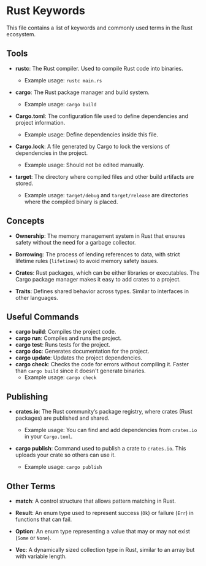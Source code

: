 # Rust Keywords

This file contains a list of keywords and commonly used terms in the Rust ecosystem.

## Tools

- **rustc**: The Rust compiler. Used to compile Rust code into binaries.
  - Example usage: `rustc main.rs`
  
- **cargo**: The Rust package manager and build system.
  - Example usage: `cargo build`
  
- **Cargo.toml**: The configuration file used to define dependencies and project information.
  - Example usage: Define dependencies inside this file.
  
- **Cargo.lock**: A file generated by Cargo to lock the versions of dependencies in the project.
  - Example usage: Should not be edited manually.

- **target**: The directory where compiled files and other build artifacts are stored.
  - Example usage: `target/debug` and `target/release` are directories where the compiled binary is placed.

## Concepts

- **Ownership**: The memory management system in Rust that ensures safety without the need for a garbage collector.

- **Borrowing**: The process of lending references to data, with strict lifetime rules (`lifetimes`) to avoid memory safety issues.

- **Crates**: Rust packages, which can be either libraries or executables. The Cargo package manager makes it easy to add crates to a project.

- **Traits**: Defines shared behavior across types. Similar to interfaces in other languages.

## Useful Commands

- **cargo build**: Compiles the project code.
- **cargo run**: Compiles and runs the project.
- **cargo test**: Runs tests for the project.
- **cargo doc**: Generates documentation for the project.
- **cargo update**: Updates the project dependencies.
- **cargo check**: Checks the code for errors without compiling it. Faster than `cargo build` since it doesn't generate binaries.
  - Example usage: `cargo check`

## Publishing

- **crates.io**: The Rust community’s package registry, where crates (Rust packages) are published and shared. 
  - Example usage: You can find and add dependencies from `crates.io` in your `Cargo.toml`.

- **cargo publish**: Command used to publish a crate to `crates.io`. This uploads your crate so others can use it.
  - Example usage: `cargo publish`

## Other Terms

- **match**: A control structure that allows pattern matching in Rust.
  
- **Result**: An enum type used to represent success (`Ok`) or failure (`Err`) in functions that can fail.
  
- **Option**: An enum type representing a value that may or may not exist (`Some` or `None`).

- **Vec**: A dynamically sized collection type in Rust, similar to an array but with variable length.
